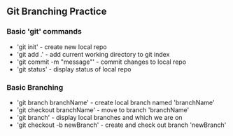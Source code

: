## Git Branching Practice

### Basic 'git' commands
* 'git init' - create new local repo
* 'git add .' - add current working directory to git index
* 'git commit -m "message"' - commit changes to local repo
* 'git status' - display status of local repo

### Basic Branching
* 'git branch branchName' - create local branch named 'branchName'
* 'git checkout branchName' - move to branch 'branchName'
* 'git branch' - display local branches and which we are on
* 'git checkout -b newBranch' - create and check out branch 'newBranch'
